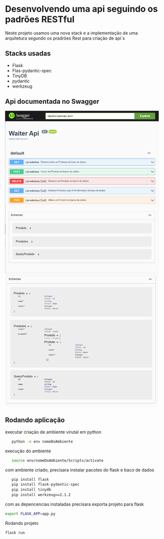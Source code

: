 # Desenvolvendo  uma api seguindo os padrões RESTful

Neste projeto usamos uma nova stack e a implementação de uma  arquitetura segundo os pradrões Rest para criação de api´s

## Stacks usadas 

- Flask 
- Flas-pydantic-spec
- TinyDB
- pydantic
- werkzeug
## Api documentada no Swagger

 <img src= "waiterApp\media\swagger.PNG" align="center">
 <img src= "waiterApp\media\schemas.PNG" align="center">


 ## Rodando aplicação 

executar criação de ambiente virutal em python 
 ````sh
    python -m env nomeDoAmbiente
 ````
 execução do ambiente 
 ````sh
    source env/nomeDoAmbiente/Scripts/activate
 ````
 com ambiente criado, precisara instalar pacotes do flask e baco de dados 
 ````sh
    pip install flask
    pip install flask-pydantic-spec
    pip install tinydb
    pip install werkzeug==2.1.2
 ````
com as depencencias instaladas precisara exporta projeto para flask 
````sh 
export FLASK_APP=app.py
````
Rodando projeto 
`````sh
flask run
`````
